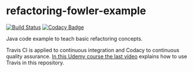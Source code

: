 refactoring-fowler-example
==========================
[![Build Status](https://travis-ci.org/clopezno/refactoring-fowler-example.svg?branch=master)](https://travis-ci.org/clopezno/refactoring-fowler-example)
[![Codacy Badge](https://api.codacy.com/project/badge/Grade/82d8b811489b4a58ad3bc2e79f32aede)](https://app.codacy.com/app/clopezno/refactoring-fowler-example?utm_source=github.com&utm_medium=referral&utm_content=clopezno/refactoring-fowler-example&utm_campaign=Badge_Grade_Dashboard)

Java code example to teach basic refactoring  concepts.

Travis CI is  applied to continuous integration  and Codacy to continuous quality assurance.
[In this Udemy course the last vídeo](https://www.udemy.com/refactoriza-para-mejorar-la-calidad-del-codigo-java/) explains how to use Travis in this repository.
